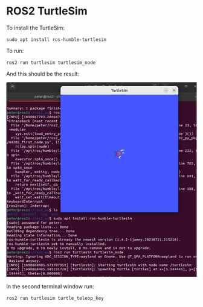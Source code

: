 # ROS2 TurtleSim

To install the TurtleSim:

	sudo apt install ros-humble-turtlesim
	
To run:

	ros2 run turtlesim turtlesim_node
	
And this should be the result:

![Start TurtleSim](resources/turtlesim01.png)

In the second terminal window run:

	ros2 run turtlesim turtle_teleop_key
